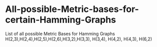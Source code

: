 # All-possible-Metric-bases-for-certain-Hamming-Graphs
List of  all possible  Metric Bases for Hamming Graphs  H(2,3),H(2,4),H(2,5),H(2,6),H(3,2),H(3,3), H(3,4), H(4,2), H(4,3), H(6,2)
